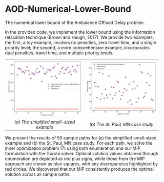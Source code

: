 # AOD-Numerical-Lower-Bound
The numerical lower bound of the Ambulance Offload Delay problem.

In the provided code, we implement the lower bound using the information relaxation technique (Brown and Haugh, 2017). We provide two examples: the first, a toy example, involves no penalties, zero travel time, and a single priority level; the second, a more comprehensive example, incorporates dual penalties, travel time, and multiple priority levels.

<table align="center">
  <tr>
    <td><img src="https://raw.githubusercontent.com/wenqian-xing/AOD-Lower-Bound/main/real_case.png" alt="Simplified Small-Sized Example" style="width:100%; max-width: 400px;"></td>
    <td><img src="https://raw.githubusercontent.com/wenqian-xing/AOD-Lower-Bound/main/toy_example.png" alt="St. Paul, MN Case Study" style="width:100%; max-width: 400px;"></td>
  </tr>
  <tr>
    <td align="center"><em>(a) The simplified small-sized example</em></td>
    <td align="center"><em>(b) The St. Paul, MN case study</em></td>
  </tr>
</table>
<p>We present the results of 50 sample paths for (a) the simplified small-sized example and (b) the St. Paul, MN case study. For each path, we solve the inner optimization problem (7) using both enumeration and our MIP formulation with the Gurobi solver. Optimal solution values obtained through enumeration are depicted as red plus signs, while those from the MIP approach are shown as blue squares, with any discrepancies highlighted by red circles. We discovered that our MIP consistently produces the optimal solution across all sample paths.</p>

